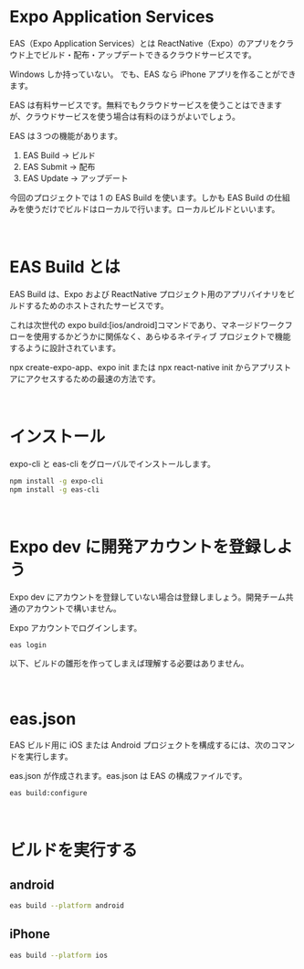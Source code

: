 # Expo Application Services

EAS（Expo Application Services）とは ReactNative（Expo）のアプリをクラウド上でビルド・配布・アップデートできるクラウドサービスです。

Windows しか持っていない。 でも、EAS なら iPhone アプリを作ることができます。

EAS は有料サービスです。無料でもクラウドサービスを使うことはできますが、クラウドサービスを使う場合は有料のほうがよいでしょう。

EAS は３つの機能があります。

1. EAS Build -> ビルド
2. EAS Submit -> 配布
3. EAS Update -> アップデート

今回のプロジェクトでは 1 の EAS Build を使います。しかも EAS Build の仕組みを使うだけでビルドはローカルで行います。ローカルビルドといいます。

<br>

# EAS Build とは

EAS Build は、Expo および ReactNative プロジェクト用のアプリバイナリをビルドするためのホストされたサービスです。

これは次世代の expo build:[ios/android]コマンドであり、マネージドワークフローを使用するかどうかに関係なく、あらゆるネイティブ プロジェクトで機能するように設計されています。

npx create-expo-app、expo init または npx react-native init からアプリストアにアクセスするための最速の方法です。

<br>

# インストール

expo-cli と eas-cli をグローバルでインストールします。

```zsh
npm install -g expo-cli
npm install -g eas-cli
```

<br>

# Expo dev に開発アカウントを登録しよう

Expo dev にアカウントを登録していない場合は登録しましょう。開発チーム共通のアカウントで構いません。

Expo アカウントでログインします。

```zsh
eas login
```

以下、ビルドの雛形を作ってしまえば理解する必要はありません。

<br>

# eas.json

EAS ビルド用に iOS または Android プロジェクトを構成するには、次のコマンドを実行します。

eas.json が作成されます。eas.json は EAS の構成ファイルです。

```zsh
eas build:configure
```

<br>

# ビルドを実行する

## android

```zsh
eas build --platform android
```

## iPhone

```zsh
eas build --platform ios
```
